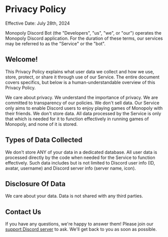 # Privacy Policy
Effective Date: July 28th, 2024

Monopoly Discord Bot (the "Developers", "us", "we", or "our") operates the Monopoly Discord application. For the duration of these terms, our services may be referred to as the "Service" or the "bot".

## Welcome!
This Privacy Policy explains what user data we collect and how we use, store, protect, or share it through use of our Service. The entire document covers specifics, but below is a human-understandable overview of this Privacy Policy.

We care about privacy. We understand the importance of privacy. We are committed to transparency of our policies.
We don't sell data. Our Service only aims to enable Discord users to enjoy playing games of Monopoly with their friends.
We don't store data. All data processed by the Service is only that which is needed for it to function effectively in running games of Monopoly, and none of it is stored.

## Types of Data Collected
We don't store ANY of your data in a dedicated database. All user data is processed directly by the code when needed for the Service to function effectively. Such data includes but is not limited to Discord user info (ID, avatar, username) and Discord server info (server name, icon).

## Disclosure Of Data
We care about your data. Data is not shared with any third parties.

## Contact Us
If you have any questions, we're happy to answer them! Please join our [support Discord server](https://discord.gg/TqUhNYQTX2) to ask. We'll get back to you as soon as possible.
